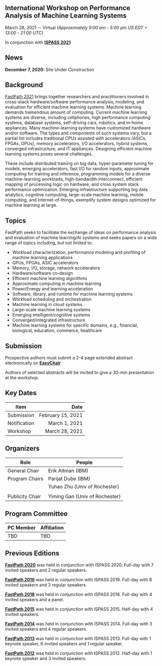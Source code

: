 ## International Workshop on Performance Analysis of Machine Learning Systems
March 28, 2021 -- Virtual *(Approximately 9:00 am - 5:00 pm US EDT = 13:00 - 21:00 UTC)*

In conjunction with **[ISPASS 2021](https://www.ispass.org/ispass2021)**

## News

**December 7, 2020:**  Site Under Construction

## Background
[FastPath 2021](https://fastpath2020.github.io/FastPath2021/) brings together researchers and practitioners involved in cross-stack hardware/software performance analysis, modeling, and evaluation for efficient machine learning systems. Machine learning demands tremendous amount of computing. Current machine learning systems are diverse, including cellphones, high performance computing systems, database systems, self-driving cars, robotics, and in-home appliances. Many machine-learning systems have customized hardware and/or software. The types and components of such systems vary, but a partial list includes traditional CPUs assisted with accelerators (ASICs, FPGAs, GPUs), memory accelerators, I/O accelerators, hybrid systems, converged infrastructure, and IT appliances. Designing efficient machine learning systems poses several challenges.

These include distributed training on big data, hyper-parameter tuning for models, emerging accelerators, fast I/O for random inputs, approximate computing for training and inference, programming models for a diverse machine-learning workloads, high-bandwidth interconnect, efficient mapping of processing logic on hardware, and cross system stack performance optimization. Emerging infrastructure supporting big data analytics, cognitive computing, large-scale machine learning, mobile computing, and internet-of-things, exemplify system designs optimized for machine learning at large.

## Topics
FastPath seeks to facilitate the exchange of ideas on performance analysis and evaluation of machine learning/AI systems and seeks papers on a wide range of topics including, but not limited to:

- Workload characterization, performance modeling and profiling of machine learning applications
- GPUs, FPGAs, ASIC accelerators
- Memory, I/O, storage, network accelerators
- Hardware/software co-design
- Efficient machine learning algorithms
- Approximate computing in machine learning
- Power/Energy and learning acceleration
- Software, library, and runtime for machine learning systems
- Workload scheduling and orchestration
- Machine learning in cloud systems
- Large-scale machine learning systems
- Emerging intelligent/cognitive systems
- Converged/integrated infrastructure
- Machine learning systems for specific domains, e.g., financial, biological, education, commerce, healthcare

## Submission

Prospective authors must submit a 2-4 page extended abstract electronically on **[EasyChair](https://easychair.org/conferences/?conf=fastpath2021)**

Authors of selected abstracts will be invited to give a 30-min presentation at the workshop.

## Key Dates
 
| Item                       | Date              |
| ----                       | ----:             |
| Submission                 | February 15, 2021 |
| Notification               | March     1, 2021 |
| Workshop                   | March    28, 2021 |

## Organizers

| Role            | People                         |
| ----            | ----                           |
| General Chair   | Erik Altman (IBM)              |
| Program Chairs  | Parijat Dube (IBM)             |
|                 | Yuhao Zhu (Univ of Rochester)  |
|                 |                                |
| Publicity Chair | Yiming Gan (Univ of Rochester) |

## Program Committee

| PC Member            | Affiliation               |
| ----                 | ----                      |
| TBD                  | TBD                       |


## Previous Editions

**[FastPath 2020](https://fastpath2020.github.io)** was held in conjunction with ISPASS 2020. Full-day with 7 invited speakers and 2 regular speakers.

**[FastPath 2019](https://tinyurl.com/2019-FastPath)** was held in conjunction with ISPASS 2019. Full-day with 8 invited speakers and 3 regular speakers.

**[FastPath 2018](https://researcher.watson.ibm.com/researcher/view_group.php?id=8493)** was held in conjunction with ISPASS 2018. Full-day with 4 invited speakers and a panel.

**[FastPath 2015](https://researcher.watson.ibm.com/researcher/view_group.php?id=5865)** was held in conjunction with ISPASS 2015. Half-day with 4 invited speakers.

**[FastPath 2014](http://researcher.ibm.com/project/4338)** was held in conjunction with ISPASS 2014. Full-day with 3 invited speakers and 4 regular speakers.

**[FastPath 2013](http://researcher.ibm.com/project/5276)** was held in conjunction with ISPASS 2013. Full-day with 1 keynote speaker, 6 invited speakers and 1 regular speaker.

**[FastPath 2012](https://sites.google.com/site/fastpath2012)** was held in conjunction with ISPASS 2012. Half-day with 1 keynote speaker and 3 invited speakers.
